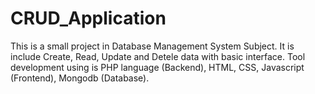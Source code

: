 # CRUD_Application
This is a small project in Database Management System Subject. It is include Create, Read, Update and Detele data with basic interface.
Tool development using is PHP language (Backend), HTML, CSS, Javascript (Frontend), Mongodb (Database).
